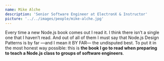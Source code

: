 ```yaml
---
name: Mike Alche
description: 'Senior Software Engineer at ElectronX & Instructor'
picture: '../../images/people/mike-alche.jpg'
---
```


Every time a new Node.js book comes out I read it. I think there isn’t a single one that I haven’t read. And out of all of them I must say that Node.js Design Patterns is by far —and I mean it BY FAR— the undisputed best. To put it in the most honest way possible: this is **the book I go to read when preparing to teach a Node.js class to groups of software engineers**.
